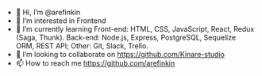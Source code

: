 - 👋 Hi, I’m @arefinkin
- 👀 I’m interested in Frontend
- 🌱 I’m currently learning Front-end: HTML, CSS, JavaScript, React, Redux (Saga, Thunk). Back-end: Node.js, Express, PostgreSQL, Sequelize ORM, REST API; Other: Git, Slack, Trello. 
- 💞️ I’m looking to collaborate on https://github.com/Kinare-studio
- 📫 How to reach me https://github.com/arefinkin

<!---
arefinkin/arefinkin is a ✨ special ✨ repository because its `README.md` (this file) appears on your GitHub profile.
You can click the Preview link to take a look at your changes.
--->
